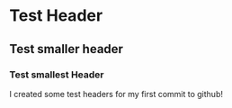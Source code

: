 # Test Header

## Test smaller header

### Test smallest Header






































I created some test headers for my first commit to github!
